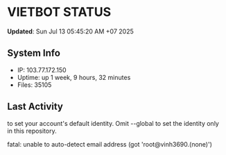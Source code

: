 # VIETBOT STATUS
**Updated**: Sun Jul 13 05:45:20 AM +07 2025

## System Info
- IP: 103.77.172.150
- Uptime: up 1 week, 9 hours, 32 minutes
- Files: 35105

## Last Activity

to set your account's default identity.
Omit --global to set the identity only in this repository.

fatal: unable to auto-detect email address (got 'root@vinh3690.(none)')

